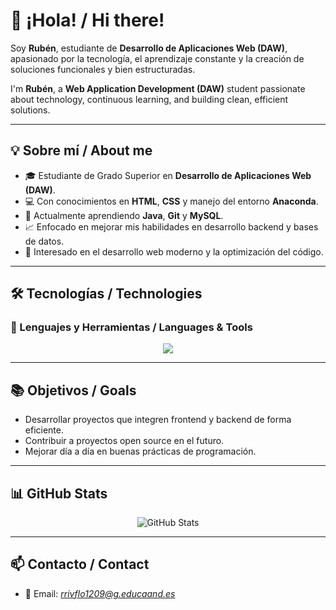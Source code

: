 # 👋 ¡Hola! / Hi there!

Soy **Rubén**, estudiante de **Desarrollo de Aplicaciones Web (DAW)**, apasionado por la tecnología, el aprendizaje constante y la creación de soluciones funcionales y bien estructuradas.

I'm **Rubén**, a **Web Application Development (DAW)** student passionate about technology, continuous learning, and building clean, efficient solutions.

---

## 💡 Sobre mí / About me
- 🎓 Estudiante de Grado Superior en **Desarrollo de Aplicaciones Web (DAW)**.  
- 💻 Con conocimientos en **HTML**, **CSS** y manejo del entorno **Anaconda**.  
- 🚀 Actualmente aprendiendo **Java**, **Git** y **MySQL**.  
- 📈 Enfocado en mejorar mis habilidades en desarrollo backend y bases de datos.  
- 🌱 Interesado en el desarrollo web moderno y la optimización del código.  

---

## 🛠️ Tecnologías / Technologies

### 🧩 Lenguajes y Herramientas / Languages & Tools
<p align="center">
  <img src="https://skillicons.dev/icons?i=html,css,java,mysql,git,anaconda" />
</p>

---

## 📚 Objetivos / Goals
- Desarrollar proyectos que integren frontend y backend de forma eficiente.  
- Contribuir a proyectos open source en el futuro.  
- Mejorar día a día en buenas prácticas de programación.  

---

## 📊 GitHub Stats
<p align="center">
  <img src="https://github-readme-stats.vercel.app/api?username=Ruben-creator-collab&show_icons=true&theme=tokyonight" alt="GitHub Stats" />
  <a href="https://git.io/streak-stats" img src="https://streak-stats.demolab.com?user=Ruben-creator-collab&theme=tokyonight-duo&locale=es" alt="GitHub Streak" /></a>
</p>



---

## 📫 Contacto / Contact
- 📧 Email: *rrivflo1209@g.educaand.es*

